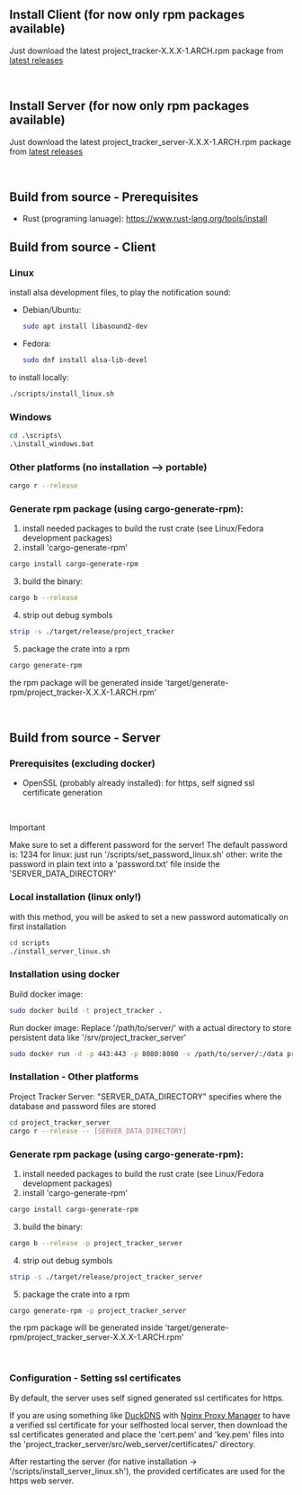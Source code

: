## Install Client (for now only rpm packages available)
Just download the latest project_tracker-X.X.X-1.ARCH.rpm package from [latest releases](https://github.com/Peanutt42/project_tracker/releases/latest)

<br>

## Install Server (for now only rpm packages available)
Just download the latest project_tracker_server-X.X.X-1.ARCH.rpm package from [latest releases](https://github.com/Peanutt42/project_tracker/releases/latest)

<br>

## Build from source - Prerequisites
- Rust (programing lanuage): https://www.rust-lang.org/tools/install

## Build from source - Client

### Linux
install alsa development files, to play the notification sound:
- Debian/Ubuntu:
	```bash
	sudo apt install libasound2-dev
	```
- Fedora:
	```bash
	sudo dnf install alsa-lib-devel
	```
to install locally:
```bash
./scripts/install_linux.sh
```

### Windows
```bat
cd .\scripts\
.\install_windows.bat
```

### Other platforms (no installation --> portable)
```bash
cargo r --release
```

### Generate rpm package (using cargo-generate-rpm):
1. install needed packages to build the rust crate (see Linux/Fedora development packages)
2. install 'cargo-generate-rpm'
```bash
cargo install cargo-generate-rpm
```
3. build the binary:
```bash
cargo b --release
```
4. strip out debug symbols
```bash
strip -s ./target/release/project_tracker
```
5. package the crate into a rpm
```bash
cargo generate-rpm
```
the rpm package will be generated inside 'target/generate-rpm/project_tracker-X.X.X-1.ARCH.rpm'

<br>

## Build from source - Server

### Prerequisites (excluding docker)
- OpenSSL (probably already installed): for https, self signed ssl certificate generation

<br>

> [!IMPORTANT]
> Make sure to set a different password for the server! The default password is: 1234
> for linux: just run '/scripts/set_password_linux.sh'
> other: write the password in plain text into a 'password.txt' file inside the 'SERVER_DATA_DIRECTORY'

### Local installation (linux only!)
with this method, you will be asked to set a new password automatically on first installation
```bash
cd scripts
./install_server_linux.sh
```

### Installation using docker
Build docker image:
```bash
sudo docker build -t project_tracker .
```
Run docker image:
Replace '/path/to/server/' with a actual directory to store persistent data like '/srv/project_tracker_server'
```bash
sudo docker run -d -p 443:443 -p 8080:8080 -v /path/to/server/:/data project_tracker
```

### Installation - Other platforms
Project Tracker Server:
"SERVER_DATA_DIRECTORY" specifies where the database and password files are stored
```bash
cd project_tracker_server
cargo r --release -- [SERVER_DATA_DIRECTORY]
```

### Generate rpm package (using cargo-generate-rpm):
1. install needed packages to build the rust crate (see Linux/Fedora development packages)
2. install 'cargo-generate-rpm'
```bash
cargo install cargo-generate-rpm
```
3. build the binary:
```bash
cargo b --release -p project_tracker_server
```
4. strip out debug symbols
```bash
strip -s ./target/release/project_tracker_server
```
5. package the crate into a rpm
```bash
cargo generate-rpm -p project_tracker_server
```
the rpm package will be generated inside 'target/generate-rpm/project_tracker_server-X.X.X-1.ARCH.rpm'

<br>


### Configuration - Setting ssl certificates
By default, the server uses self signed generated ssl certificates for https.

If you are using something like [DuckDNS](https://duckdns.org) with [Nginx Proxy Manager](https://nginxproxymanager.com)
to have a verified ssl certificate for your selfhosted local server,
then download the ssl certificates generated and place the 'cert.pem' and 'key.pem' files
into the 'project_tracker_server/src/web_server/certificates/' directory.

After restarting the server (for native installation -> '/scripts/install_server_linux.sh'),
the provided certificates are used for the https web server.

